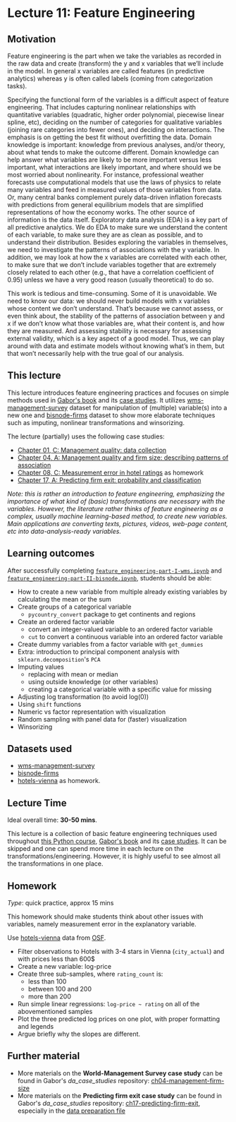 # Lecture 11: Feature Engineering

## Motivation

Feature engineering is the part when we take the variables as recorded in the raw data and create (transform) the y and x variables that we’ll include in the model. In general x variables are called features (in predictive analytics) whereas y is often called labels (coming from categorization tasks).

Specifying the functional form of the variables is a difficult aspect of feature engineering. That includes capturing nonlinear relationships with quantitative variables (quadratic, higher order polynomial, piecewise linear spline, etc), deciding on the number of categories for qualitative variables (joining
rare categories into fewer ones), and deciding on interactions. The emphasis is on getting the best fit without overfitting the data. Domain knowledge is important: knowledge from previous analyses, and/or theory, about what tends to make the outcome different. Domain knowledge can help answer what variables are likely to be more important versus less important, what interactions are likely important, and where should we be most worried about nonlinearity. For instance, professional weather forecasts use computational models that use the laws of physics to relate many variables and feed in measured values of those variables from data. Or, many central banks complement purely data-driven inflation forecasts with predictions from general equilibrium models that are simplified representations of how the economy works. The other source of information is the data itself. Exploratory data analysis (EDA) is a key part of all predictive analytics. We do EDA to make sure we understand the content of each variable, to make sure they are as clean as possible, and to understand their distribution. Besides exploring the variables in themselves, we need to investigate the patterns of associations with the y variable. In addition, we may look at how the x variables are correlated with each other, to make sure that we don’t include variables together that are extremely closely related to each other (e.g., that have a correlation coefficient of 0.95) unless we have a very good reason (usually theoretical) to do so.

This work is tedious and time-consuming. Some of it is unavoidable. We need to know our data: we should never build models with x variables whose content we don’t understand. That’s because we cannot assess, or even think about, the stability of the patterns of association between y and x if we don’t know what those variables are, what their content is, and how they are measured. And assessing stability is necessary for assessing external validity, which is a key aspect of a good model. Thus, we can play around with data and estimate models without knowing what’s in them, but that won’t necessarily help with the true goal of our analysis.

## This lecture

This lecture introduces feature engineering practices and focuses on simple methods used in [Gabor's book](https://gabors-data-analysis.com/) and its [case studies]((https://github.com/gabors-data-analysis/da_case_studies)). It utilizes [wms-management-survey](https://gabors-data-analysis.com/datasets/#wms-management-survey) dataset for manipulation of (multiple) variable(s) into a new one and [bisnode-firms](https://gabors-data-analysis.com/datasets/#bisnode-firms) dataset to show more elaborate techniques such as imputing, nonlinear transformations and winsorizing.

The lecture (partially) uses the following case studies:
  - [Chapter 01, C: Management quality: data collection](https://gabors-data-analysis.com/casestudies/#ch01c-management-quality-data-collection)
  - [Chapter 04, A: Management quality and firm size: describing patterns of association](https://gabors-data-analysis.com/casestudies/#ch04a-management-quality-and-firm-size-describing-patterns-of-association)
  - [Chapter 08, C: Measurement error in hotel ratings](https://gabors-data-analysis.com/casestudies/#ch08c-measurement-error-in-hotel-ratings) as homework
  - [Chapter 17, A: Predicting firm exit: probability and classification](https://gabors-data-analysis.com/casestudies/#ch17a-predicting-firm-exit-probability-and-classification)

*Note: this is rather an introduction to feature engineering, emphasizing the importance of what kind of (basic) transformations are necessary with the variables. However, the literature rather thinks of feature engineering as a complex, usually machine learning-based method, to create new variables. Main applications are converting texts, pictures, videos, web-page content, etc into data-analysis-ready variables.* 


## Learning outcomes
After successfully completing [`feature_engineering-part-I-wms.ipynb`](https://github.com/gabors-data-analysis/da-coding-python/blob/main/lecture11-feature-engineering/feature_engineering-part-I-wms.ipynb) and [`feature_engineering-part-II-bisnode.ipynb`](https://github.com/gabors-data-analysis/da-coding-python/blob/main/lecture11-feature-engineering/feature_engineering-part-II-bisnode.ipynb), students should be able:

- How to create a new variable from multiple already existing variables by calculating the mean or the sum
- Create groups of a categorical variable
  - `pycountry_convert` package to get continents and regions
- Create an ordered factor variable
  - convert an integer-valued variable to an ordered factor variable     
  - `cut` to convert a continuous variable into an ordered factor variable
- Create dummy variables from a factor variable with `get_dummies`
- Extra: introduction to principal component analysis with `sklearn.decomposition`'s `PCA`
- Imputing values
  - replacing with mean or median
  - using outside knowledge (or other variables)
  - creating a categorical variable with a specific value for missing
- Adjusting log transformation (to avoid log(0))
- Using `shift` functions
- Numeric vs factor representation with visualization
- Random sampling with panel data for (faster) visualization
- Winsorizing

## Datasets used

- [wms-management-survey](https://gabors-data-analysis.com/datasets/#wms-management-survey)
- [bisnode-firms](https://gabors-data-analysis.com/datasets/#bisnode-firms)
- [hotels-vienna](https://gabors-data-analysis.com/datasets/#hotels-vienna) as homework.

## Lecture Time

Ideal overall time: **30-50 mins**.

This lecture is a collection of basic feature engineering techniques used throughout [this Python course](https://github.com/gabors-data-analysis/da-coding-python), [Gabor's book](https://gabors-data-analysis.com/) and its [case studies](https://github.com/gabors-data-analysis/da_case_studies). It can be skipped and one can spend more time in each lecture on the transformations/engineering. However, it is highly useful to see almost all the transformations in one place.

## Homework

*Type*: quick practice, approx 15 mins

This homework should make students think about other issues with variables, namely measurement error in the explanatory variable.

Use [hotels-vienna](https://gabors-data-analysis.com/datasets/#hotels-vienna) data from [OSF](https://osf.io/y6jvb/). 

  - Filter observations to Hotels with 3-4 stars in Vienna (`city_actual`) and with prices less than 600$
  - Create a new variable: log-price
  - Create three sub-samples, where `rating_count` is:
    - less than 100
    - between 100 and 200
    - more than 200
  - Run simple linear regressions: `log-price ~ rating` on all of the abovementioned samples
  - Plot the three predicted log prices on one plot, with proper formatting and legends
  - Argue briefly why the slopes are different.


## Further material
  - More materials on the **World-Management Survey case study** can be found in Gabor's *da_case_studies* repository: [ch04-management-firm-size](https://github.com/gabors-data-analysis/da_case_studies/tree/master/ch04-management-firm-size)
  - More materials on the **Predicting firm exit case study** can be found in Gabor's *da_case_studies* repository: [ch17-predicting-firm-exit](https://github.com/gabors-data-analysis/da_case_studies/blob/master/ch17-predicting-firm-exit), especially in the [data preparation file](https://github.com/gabors-data-analysis/da_case_studies/blob/master/ch17-predicting-firm-exit/ch17-firm-exit-data-prep.R)
